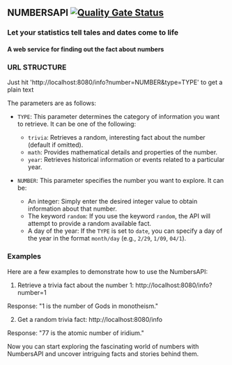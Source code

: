## NUMBERSAPI [![Quality Gate Status](https://sonarcloud.io/api/project_badges/measure?project=MishaPatsiupin_NumBeer&metric=alert_status)](https://sonarcloud.io/summary/new_code?id=MishaPatsiupin_NumBeer)
### Let your statistics tell tales and dates come to life
#### A web service for finding out the fact about numbers
### URL STRUCTURE

Just hit 'http://localhost:8080/info?number=NUMBER&type=TYPE' to get a plain text 

The parameters are as follows:

- `TYPE`: This parameter determines the category of information you want to retrieve. It can be one of the following:
  - `trivia`: Retrieves a random, interesting fact about the number (default if omitted).
  - `math`: Provides mathematical details and properties of the number.
  - `year`: Retrieves historical information or events related to a particular year.

- `NUMBER`: This parameter specifies the number you want to explore. It can be:
  - An integer: Simply enter the desired integer value to obtain information about that number.
  - The keyword `random`: If you use the keyword `random`, the API will attempt to provide a random available fact.
  - A day of the year: If the `TYPE` is set to `date`, you can specify a day of the year in the format `month/day` (e.g., `2/29`, `1/09`, `04/1`).

### Examples

Here are a few examples to demonstrate how to use the NumbersAPI:

1. Retrieve a trivia fact about the number 1:
http://localhost:8080/info?number=1


Response: "1 is the number of Gods in monotheism."

2. Get a random trivia fact:
http://localhost:8080/info


Response: "77 is the atomic number of iridium."

Now you can start exploring the fascinating world of numbers with NumbersAPI and uncover intriguing facts and stories behind them.


